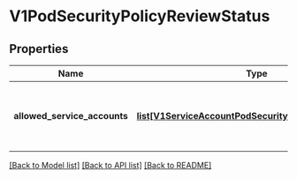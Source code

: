 # V1PodSecurityPolicyReviewStatus

## Properties
Name | Type | Description | Notes
------------ | ------------- | ------------- | -------------
**allowed_service_accounts** | [**list[V1ServiceAccountPodSecurityPolicyReviewStatus]**](V1ServiceAccountPodSecurityPolicyReviewStatus.md) | allowedServiceAccounts returns the list of service accounts in *this* namespace that have the power to create the PodTemplateSpec. | 

[[Back to Model list]](../README.md#documentation-for-models) [[Back to API list]](../README.md#documentation-for-api-endpoints) [[Back to README]](../README.md)


